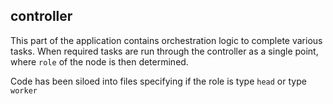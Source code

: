 ## controller

This part of the application contains orchestration logic to complete various tasks. When required tasks are run through the controller as a single point, where `role` of the node is then determined.

Code has been siloed into files specifying if the role is type `head` or type `worker`
